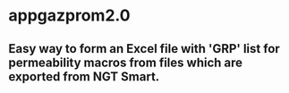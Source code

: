# appgazprom2.0
## Easy way to form an Excel file with 'GRP' list for permeability macros from files which are exported from NGT Smart.
